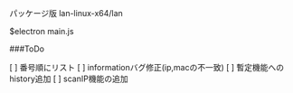 パッケージ版
lan-linux-x64/lan

$electron main.js

###ToDo

[ ] 番号順にリスト
[ ] informationバグ修正(ip,macの不一致)
[ ] 暫定機能へのhistory追加
[ ] scanIP機能の追加
